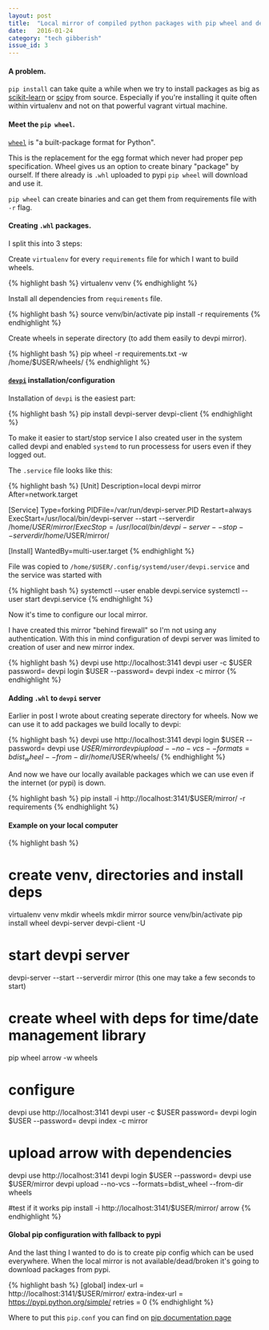```yaml
---
layout: post
title:  "Local mirror of compiled python packages with pip wheel and devpi server"
date:   2016-01-24
category: "tech gibberish"
issue_id: 3
---
```


#### A problem.

```pip install``` can take quite a while when we try to install packages as big as [scikit-learn](http://scikit-learn.org/stable/) or [scipy](http://www.scipy.org/) from source. Especially if you're installing it quite often within virtualenv and not on that powerful vagrant virtual machine.

#### Meet the ```pip wheel```.
[```wheel```](https://wheel.readthedocs.org/en/latest/) is "a built-package format for Python".

This is the replacement for the egg format which never had proper pep specification. Wheel gives us an option to create binary "package" by ourself. If there already is ```.whl``` uploaded to pypi ```pip wheel``` will download and use it.

```pip wheel``` can create binaries and can get them from requirements file with ```-r``` flag.

#### Creating ```.whl``` packages.
I split this into 3 steps:

Create ```virtualenv``` for every ```requirements``` file for which I want to build wheels.

{% highlight bash %}
virtualenv venv
{% endhighlight %}

Install all dependencies from ```requirements``` file.

{% highlight bash %}
source venv/bin/activate
pip install -r requirements
{% endhighlight %}

Create wheels in seperate directory (to add them easily to devpi mirror).

{% highlight bash %}
pip wheel -r requirements.txt -w /home/$USER/wheels/
{% endhighlight %}

#### [```devpi```](http://doc.devpi.net/latest/) installation/configuration
Installation of ```devpi``` is the easiest part:

{% highlight bash %}
pip install devpi-server devpi-client
{% endhighlight %}

To make it easier to start/stop service I also created user in the system called devpi and enabled ```systemd``` to run processess for users even if they logged out.

The ```.service``` file looks like this:

{% highlight bash %}
[Unit]
Description=local devpi mirror
After=network.target

[Service]
Type=forking
PIDFile=/var/run/devpi-server.PID
Restart=always
ExecStart=/usr/local/bin/devpi-server --start --serverdir /home/$USER/mirror/
ExecStop=/usr/local/bin/devpi-server --stop --serverdir /home/$USER/mirror/

[Install]
WantedBy=multi-user.target
{% endhighlight %}

File was copied to ```/home/$USER/.config/systemd/user/devpi.service``` and the service was started with

{% highlight bash %}
systemctl --user enable devpi.service
systemctl --user start devpi.service
{% endhighlight %}

Now it's time to configure our local mirror.

I have created this mirror "behind firewall" so I'm not using any authentication. With this in mind configuration of devpi server was limited to creation of user and new mirror index.

{% highlight bash %}
devpi use http://localhost:3141
devpi user -c $USER password=
devpi login $USER --password=
devpi index -c mirror
{% endhighlight %}

#### Adding ```.whl``` to ```devpi``` server
Earlier in post I wrote about creating seperate directory for wheels. Now we can use it to add packages we build locally to devpi:

{% highlight bash %}
devpi use http://localhost:3141
devpi login $USER --password=
devpi use $USER/mirror
devpi upload --no-vcs --formats=bdist_wheel --from-dir /home/$USER/wheels/
{% endhighlight %}

And now we have our locally available packages which we can use even if the internet (or pypi) is down.

{% highlight bash %}
pip install -i http://localhost:3141/$USER/mirror/ -r requirements
{% endhighlight %}

#### Example on your local computer

{% highlight bash %}
# create venv, directories and install deps
virtualenv venv
mkdir wheels
mkdir mirror
source venv/bin/activate
pip install wheel devpi-server devpi-client -U

# start devpi server
devpi-server --start --serverdir mirror (this one may take a few seconds to start)

# create wheel with deps for time/date management library
pip wheel arrow -w wheels


# configure
devpi use http://localhost:3141
devpi user -c $USER password=
devpi login $USER --password=
devpi index -c mirror

# upload arrow with dependencies
devpi use http://localhost:3141
devpi login $USER --password=
devpi use $USER/mirror
devpi upload --no-vcs --formats=bdist_wheel --from-dir wheels

#test if it works
pip install -i http://localhost:3141/$USER/mirror/ arrow
{% endhighlight %}

#### Global pip configuration with fallback to pypi
And the last thing I wanted to do is to create pip config which can be used everywhere.
When the local mirror is not available/dead/broken it's going to download packages from pypi.

{% highlight bash %}
[global]
index-url = http://localhost:3141/$USER/mirror/
extra-index-url = https://pypi.python.org/simple/
retries = 0
{% endhighlight %}

Where to put this ```pip.conf``` you can find on [pip documentation page](https://pip.pypa.io/en/stable/user_guide/#configuration)

